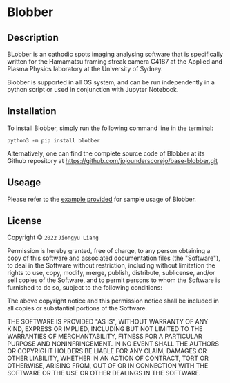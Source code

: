 # Blobber

## Description

BLobber is an cathodic spots imaging analysing software that is specifically written for the Hamamatsu framing streak camera C4187 at the Applied and Plasma Physics laboratory at the University of Sydney.

Blobber is supported in all OS system, and can be run independently in a python script or used in conjunction with Jupyter Notebook.

## Installation

To install Blobber, simply run the following command line in the terminal:

``` python3 -m pip install blobber ```

Alternatively, one can find the complete source code of Blobber at its Github repository at <https://github.com/jojounderscorejo/base-blobber.git>

## Useage

Please refer to the [example provided](https://github.com/jojounderscorejo/base-blobber/tree/main/Example) for sample usage of Blobber.

## License

Copyright © `2022` `Jiongyu Liang`

Permission is hereby granted, free of charge, to any person obtaining a copy of this software and associated documentation files (the "Software"), to deal in the Software without restriction, including without limitation the rights to use, copy, modify, merge, publish, distribute, sublicense, and/or sell copies of the Software, and to permit persons to whom the Software is furnished to do so, subject to the following conditions:

The above copyright notice and this permission notice shall be included in all copies or substantial portions of the Software.

THE SOFTWARE IS PROVIDED "AS IS", WITHOUT WARRANTY OF ANY KIND, EXPRESS OR IMPLIED, INCLUDING BUT NOT LIMITED TO THE WARRANTIES OF MERCHANTABILITY, FITNESS FOR A PARTICULAR PURPOSE AND NONINFRINGEMENT. IN NO EVENT SHALL THE AUTHORS OR COPYRIGHT HOLDERS BE LIABLE FOR ANY CLAIM, DAMAGES OR OTHER LIABILITY, WHETHER IN AN ACTION OF CONTRACT, TORT OR OTHERWISE, ARISING FROM, OUT OF OR IN CONNECTION WITH THE SOFTWARE OR THE USE OR OTHER DEALINGS IN THE SOFTWARE.
